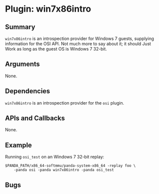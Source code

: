 Plugin: win7x86intro
===========

Summary
-------

`win7x86intro` is an introspection provider for Windows 7 guests, supplying information for the OSI API. Not much more to say about it; it should Just Work as long as the guest OS is Windows 7 32-bit.

Arguments
---------

None.

Dependencies
------------

`win7x86intro` is an introspection provider for the `osi` plugin.

APIs and Callbacks
------------------

None.

Example
-------

Running `osi_test` on an Windows 7 32-bit replay:

    $PANDA_PATH/x86_64-softmmu/panda-system-x86_64 -replay foo \
        -panda osi -panda win7x86intro -panda osi_test

Bugs
----

